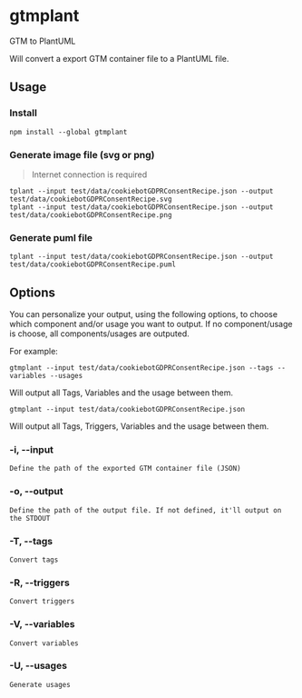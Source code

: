 # gtmplant
GTM to PlantUML

Will convert a export GTM container file to a PlantUML file.

## Usage

### Install
```shell
npm install --global gtmplant
```

### Generate image file (svg or png)
> Internet connection is required
```shell
tplant --input test/data/cookiebotGDPRConsentRecipe.json --output test/data/cookiebotGDPRConsentRecipe.svg
tplant --input test/data/cookiebotGDPRConsentRecipe.json --output test/data/cookiebotGDPRConsentRecipe.png
```

### Generate puml file
```shell
tplant --input test/data/cookiebotGDPRConsentRecipe.json --output test/data/cookiebotGDPRConsentRecipe.puml
```

## Options

You can personalize your output, using the following options, to choose which component and/or usage you want to output.
If no component/usage is choose, all components/usages are outputed.

For example:
```
gtmplant --input test/data/cookiebotGDPRConsentRecipe.json --tags --variables --usages
```
Will output all Tags, Variables and the usage between them.

```
gtmplant --input test/data/cookiebotGDPRConsentRecipe.json
```
Will output all Tags, Triggers, Variables and the usage between them.

### -i, --input <path>
    Define the path of the exported GTM container file (JSON)

### -o, --output <path>
    Define the path of the output file. If not defined, it'll output on the STDOUT

### -T, --tags
    Convert tags

### -R, --triggers
    Convert triggers

### -V, --variables
    Convert variables

### -U, --usages
    Generate usages